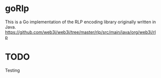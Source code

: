 # goRlp
This is a Go implementation of the RLP encoding library originally written in Java. https://github.com/web3j/web3j/tree/master/rlp/src/main/java/org/web3j/rlp


# TODO
Testing
